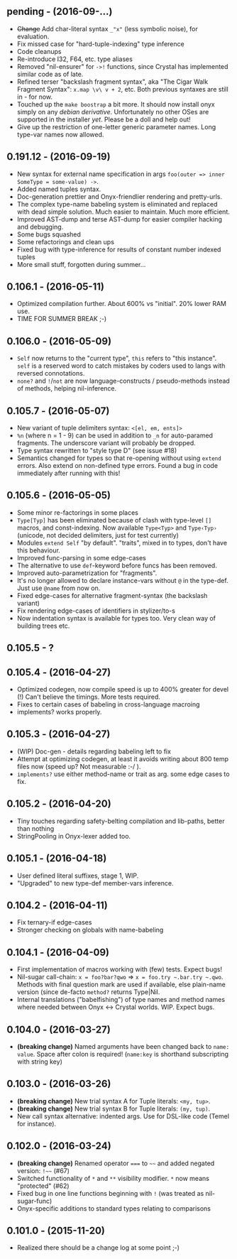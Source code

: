 ## pending - (2016-09-...) ##

* ~~Change~~ Add char-literal syntax `_"x"` (less symbolic noise), for evaluation.
* Fix missed case for "hard-tuple-indexing" type inference
* Code cleanups
* Re-introduce I32, F64, etc. type aliases
* Removed "nil-ensurer" for `->!` functions, since Crystal has implemented similar code as of late.
* Refined terser "backslash fragment syntax", aka "The Cigar Walk Fragment Syntax": `x.map \v\ v + 2`, etc. Both previous syntaxes are still in - for now.
* Touched up the `make boostrap` a bit more. It should now install onyx simply on any _debian derivative_. Unfortunately no other OSes are supported in the installer _yet_. Please be a doll and help out!
* Give up the restriction of one-letter generic parameter names. Long type-var names now allowed.


## 0.191.12 - (2016-09-19) ##

* New syntax for external name specification in args `foo(outer => inner SomeType = some-value) ->`.
* Added named tuples syntax.
* Doc-generation prettier and Onyx-friendlier rendering and pretty-urls.
* The complex type-name babeling system is eliminated and replaced with dead simple solution. Much easier to maintain. Much more efficient.
* Improved AST-dump and terse AST-dump for easier compiler hacking and debugging.
* Some bugs squashed
* Some refactorings and clean ups
* Fixed bug with type-inference for results of constant number indexed tuples
* More small stuff, forgotten during summer...


## 0.106.1 - (2016-05-11) ##

* Optimized compilation further. About 600% vs "initial". 20% lower RAM use.
* TIME FOR SUMMER BREAK ;-)


## 0.106.0 - (2016-05-09) ##

* `Self` now returns to the "current type", `this` refers to "this instance". `self` is a reserved word to catch mistakes by coders used to langs with reversed connotations.
* `none?` and `!`/`not` are now language-constructs / pseudo-methods instead of methods, helping nil-inference.


## 0.105.7 - (2016-05-07) ##

* New variant of tuple delimiters syntax: `<[el, em, ents]>`
* `%n` (where n = 1 - 9) can be used in addition to `_n` for auto-paramed fragments. The underscore variant will probably be dropped.
* Type syntax rewritten to "style type D" (see issue #18)
* Semantics changed for types so that re-opening without using `extend` errors. Also extend on non-defined type errors. Found a bug in code immediately after running with this!


## 0.105.6 - (2016-05-05) ##

* Some minor re-factorings in some places
* `Type[Typ]` has been eliminated because of clash with type-level `[]` macros, and const-indexing. Now available `Type<Typ>` and `Type‹Typ›` (unicode, not decided delimiters, just for test currently)
* Modules `extend Self` "by default". "traits", mixed in to types, don't have this behaviour.
* Improved func-parsing in some edge-cases
* The alternative to use `def`-keyword before funcs has been removed.
* Improved auto-parametrization for "fragments".
* It's no longer allowed to declare instance-vars without `@` in the type-def. Just use `@name` from now on.
* Fixed edge-cases for alternative fragment-syntax (the backslash variant)
* Fix rendering edge-cases of identifiers in stylizer/to-s
* Now indentation syntax is available for types too. Very clean way of building trees etc.


## 0.105.5 - ? ##

## 0.105.4 - (2016-04-27) ##

* Optimized codegen, now compile speed is up to 400% greater for devel (!) Can't believe the timings. More tests required.
* Fixes to certain cases of babeling in cross-language macroing
* implements? works properly.


## 0.105.3 - (2016-04-27) ##

* (WIP) Doc-gen - details regarding babeling left to fix
* Attempt at optimizing codegen, at least it avoids writing about 800 temp files now (speed up? Not measurable :-/ ).
* `implements?` use either method-name or trait as arg. some edge cases to fix.


## 0.105.2 - (2016-04-20) ##

* Tiny touches regarding safety-belting compilation and lib-paths, better than nothing
* StringPooling in Onyx-lexer added too.


## 0.105.1 - (2016-04-18) ##

* User defined literal suffixes, stage 1, WIP.
* "Upgraded" to new type-def member-vars inference.


## 0.104.2 - (2016-04-11) ##

* Fix ternary-if edge-cases
* Stronger checking on globals with name-babeling


## 0.104.1 - (2016-04-09) ##

* First implementation of macros working with (few) tests. Expect bugs!
* Nil-sugar call-chain: `x = foo?bar?qwo` => `x = foo.try ~.bar.try ~.qwo`. Methods with final question mark are used if available, else plain-name version (since de-facto `method?` returns Type|Nil.
* Internal translations ("babelfishing") of type names and method names where needed between Onyx <-> Crystal worlds. WIP. Expect bugs.


## 0.104.0 - (2016-03-27) ##

* **(breaking change)** Named arguments have been changed back to `name: value`. Space after colon is required! (`name:key` is shorthand subscripting with string key)


## 0.103.0 - (2016-03-26) ##

* **(breaking change)** New trial syntax A for Tuple literals: `<my, tup>`.
* **(breaking change)** New trial syntax B for Tuple literals: `(my, tup)`.
* New call syntax alternative: indented args. Use for DSL-like code (Temel for instance).


## 0.102.0 - (2016-03-24) ##

* **(breaking change)** Renamed operator `===` to `~~` and added negated version: `!~~` (#67)
* Switched functionality of `*` and `**` visibility modifier. `*` now means "protected" (#62)
* Fixed bug in one line functions beginning with `!` (was treated as nil-sugar-func)
* Onyx-specific additions to standard types relating to comparisons


## 0.101.0 - (2015-11-20) ##
* Realized there should be a change log at some point ;-)
